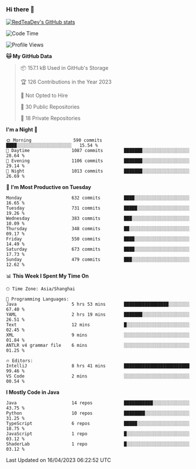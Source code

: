 ### Hi there 👋

<!--
**RedTeaDev/RedTeaDev** is a ✨ _special_ ✨ repository because its `README.md` (this file) appears on your GitHub profile.

Here are some ideas to get you started:

- 🔭 I’m currently working on ...
- 🌱 I’m currently learning ...
- 👯 I’m looking to collaborate on ...
- 🤔 I’m looking for help with ...
- 💬 Ask me about ...
- 📫 How to reach me: ...
- 😄 Pronouns: ...
- ⚡ Fun fact: ...
-->

<!--
[![wakatime](https://wakatime.com/badge/user/6b101ed0-04c0-4490-9283-eb61f2efff96.svg)](https://wakatime.com/@6b101ed0-04c0-4490-9283-eb61f2efff96)
!-->

[![RedTeaDev's GitHub stats](https://github-readme-stats.vercel.app/api?username=RedTeaDev)](https://github.com/anuraghazra/github-readme-stats)
<!--
[![willianrod's wakatime stats](https://github-readme-stats.vercel.app/api/wakatime?username=RedTeaDev)](https://github.com/anuraghazra/github-readme-stats)
!-->
<!--START_SECTION:waka-->
![Code Time](http://img.shields.io/badge/Code%20Time-1%2C342%20hrs%2040%20mins-blue)

![Profile Views](http://img.shields.io/badge/Profile%20Views-0-blue)

**🐱 My GitHub Data** 

> 📦 157.1 kB Used in GitHub's Storage 
 > 
> 🏆 126 Contributions in the Year 2023
 > 
> 🚫 Not Opted to Hire
 > 
> 📜 30 Public Repositories 
 > 
> 🔑 18 Private Repositories 
 > 
**I'm a Night 🦉** 

```text
🌞 Morning                590 commits         ████░░░░░░░░░░░░░░░░░░░░░   15.54 % 
🌆 Daytime                1087 commits        ███████░░░░░░░░░░░░░░░░░░   28.64 % 
🌃 Evening                1106 commits        ███████░░░░░░░░░░░░░░░░░░   29.14 % 
🌙 Night                  1013 commits        ███████░░░░░░░░░░░░░░░░░░   26.69 % 
```
📅 **I'm Most Productive on Tuesday** 

```text
Monday                   632 commits         ████░░░░░░░░░░░░░░░░░░░░░   16.65 % 
Tuesday                  731 commits         █████░░░░░░░░░░░░░░░░░░░░   19.26 % 
Wednesday                383 commits         ███░░░░░░░░░░░░░░░░░░░░░░   10.09 % 
Thursday                 348 commits         ██░░░░░░░░░░░░░░░░░░░░░░░   09.17 % 
Friday                   550 commits         ████░░░░░░░░░░░░░░░░░░░░░   14.49 % 
Saturday                 673 commits         ████░░░░░░░░░░░░░░░░░░░░░   17.73 % 
Sunday                   479 commits         ███░░░░░░░░░░░░░░░░░░░░░░   12.62 % 
```


📊 **This Week I Spent My Time On** 

```text
🕑︎ Time Zone: Asia/Shanghai

💬 Programming Languages: 
Java                     5 hrs 53 mins       █████████████████░░░░░░░░   67.40 % 
YAML                     2 hrs 19 mins       ███████░░░░░░░░░░░░░░░░░░   26.51 % 
Text                     12 mins             █░░░░░░░░░░░░░░░░░░░░░░░░   02.45 % 
XML                      9 mins              ░░░░░░░░░░░░░░░░░░░░░░░░░   01.84 % 
ANTLR v4 grammar file    6 mins              ░░░░░░░░░░░░░░░░░░░░░░░░░   01.25 % 

🔥 Editors: 
IntelliJ                 8 hrs 41 mins       █████████████████████████   99.46 % 
VS Code                  2 mins              ░░░░░░░░░░░░░░░░░░░░░░░░░   00.54 % 
```

**I Mostly Code in Java** 

```text
Java                     14 repos            ███████████░░░░░░░░░░░░░░   43.75 % 
Python                   10 repos            ████████░░░░░░░░░░░░░░░░░   31.25 % 
TypeScript               6 repos             █████░░░░░░░░░░░░░░░░░░░░   18.75 % 
JavaScript               1 repo              █░░░░░░░░░░░░░░░░░░░░░░░░   03.12 % 
ShaderLab                1 repo              █░░░░░░░░░░░░░░░░░░░░░░░░   03.12 % 
```




 Last Updated on 16/04/2023 06:22:52 UTC
<!--END_SECTION:waka-->


